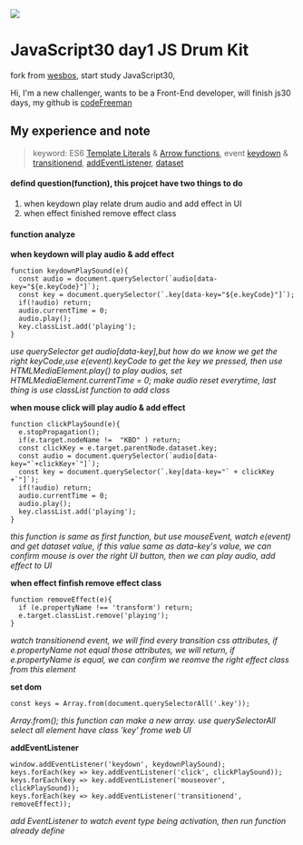 ![](https://javascript30.com/images/JS3-social-share.png)

# JavaScript30 day1 JS Drum Kit

fork from [wesbos](https://github.com/wesbos/JavaScript30), start study JavaScript30,

Hi, I'm a new challenger, wants to be a Front-End developer, will finish js30 days, my github is [codeFreeman](https://github.com/codeFreeman/JavaScript30)

## My experience and note

> keyword: ES6 [Template Literals](https://developer.mozilla.org/zh-TW/docs/Web/JavaScript/Reference/Template_literals) & [Arrow functions](https://developer.mozilla.org/zh-TW/docs/Web/JavaScript/Reference/Functions/Arrow_functions), event [keydown](https://developer.mozilla.org/en-US/docs/Web/Events/keydown) & [transitionend](https://developer.mozilla.org/en-US/docs/Web/Events/transitionend), [addEventListener](https://developer.mozilla.org/zh-TW/docs/Web/API/EventTarget/addEventListener), [dataset](https://developer.mozilla.org/zh-TW/docs/Web/API/HTMLElement/dataset)

#### defind question(function), this projcet have two things to do
1. when keydown play relate drum audio and add effect in UI
2. when effect finished remove effect class

#### function analyze

**when keydown will play audio & add effect**

    function keydownPlaySound(e){
      const audio = document.querySelector(`audio[data-key="${e.keyCode}"]`);
      const key = document.querySelector(`.key[data-key="${e.keyCode}"]`);
      if(!audio) return;
      audio.currentTime = 0;
      audio.play();
      key.classList.add('playing');
    }

*use querySelector get audio[data-key],but how do we know we get the right keyCode,use e(event).keyCode to get the key we pressed, then use HTMLMediaElement.play() to play audios, set HTMLMediaElement.currentTime = 0; make audio reset everytime, last thing is use classList function to add class*

**when mouse click will play audio & add effect**

    function clickPlaySound(e){
      e.stopPropagation();
      if(e.target.nodeName !=  "KBD" ) return;
      const clickKey = e.target.parentNode.dataset.key;
      const audio = document.querySelector(`audio[data-key="`+clickKey+`"]`);
      const key = document.querySelector(`.key[data-key="` + clickKey +`"]`);
      if(!audio) return;
      audio.currentTime = 0;
      audio.play();
      key.classList.add('playing');
    }

*this function is same as first function, but use mouseEvent, watch e(event) and get dataset value, if this value same as data-key's value, we can confirm mouse is over the right UI button, then we can play audio, add effect to UI*

**when effect finfish remove effect class**

    function removeEffect(e){
      if (e.propertyName !== 'transform') return;
      e.target.classList.remove('playing');
    }

*watch transitionend event, we will find every transition css attributes, if e.propertyName not equal those attributes, we will return, if e.propertyName is equal, we can confirm we reomve the right effect class from this element*

**set dom**

    const keys = Array.from(document.querySelectorAll('.key'));

*Array.from(); this function can make a new array. use querySelectorAll select all element have class 'key' frome web UI*

**addEventListener**

    window.addEventListener('keydown', keydownPlaySound);
    keys.forEach(key => key.addEventListener('click', clickPlaySound));
    keys.forEach(key => key.addEventListener('mouseover', clickPlaySound));
    keys.forEach(key => key.addEventListener('transitionend', removeEffect));

*add EventListener to watch event type being activation, then run function already define*
